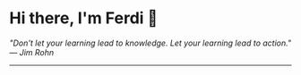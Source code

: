 <h1>Hi there, I'm Ferdi 👋</h1>

<p><em>
  "Don't let your learning lead to knowledge. Let your learning lead to action." — Jim Rohn
</em></p>

---
